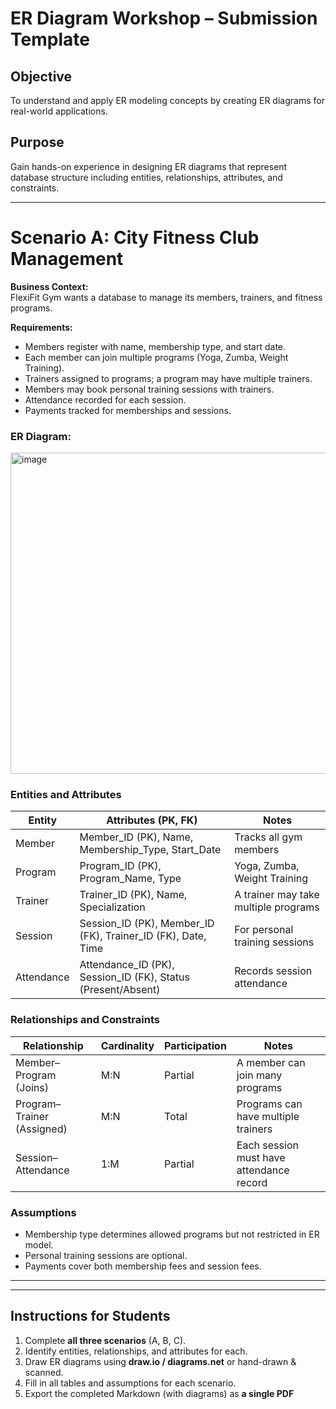 # ER Diagram Workshop – Submission Template

## Objective
To understand and apply ER modeling concepts by creating ER diagrams for real-world applications.

## Purpose
Gain hands-on experience in designing ER diagrams that represent database structure including entities, relationships, attributes, and constraints.

---

# Scenario A: City Fitness Club Management

**Business Context:**  
FlexiFit Gym wants a database to manage its members, trainers, and fitness programs.

**Requirements:**  
- Members register with name, membership type, and start date.  
- Each member can join multiple programs (Yoga, Zumba, Weight Training).  
- Trainers assigned to programs; a program may have multiple trainers.  
- Members may book personal training sessions with trainers.  
- Attendance recorded for each session.  
- Payments tracked for memberships and sessions.

### ER Diagram:
<img width="1265" height="514" alt="image" src="https://github.com/user-attachments/assets/06687fde-0bc5-4b7d-a605-c7b358a15e03" />


### Entities and Attributes

| Entity | Attributes (PK, FK) | Notes |
|--------|--------------------|-------|
Member    |     Member_ID (PK), Name, Membership_Type, Start_Date               |    Tracks all gym members   |
|       Program |    Program_ID (PK), Program_Name, Type                |     Yoga, Zumba, Weight Training  |
|   Trainer     |      Trainer_ID (PK), Name, Specialization              |   A trainer may take multiple programs    |
|      Session  |        Session_ID (PK), Member_ID (FK), Trainer_ID (FK), Date, Time            |  For personal training sessions     |
|     Attendance   |           Attendance_ID (PK), Session_ID (FK), Status (Present/Absent)	         |  Records session attendance     |

### Relationships and Constraints

| Relationship | Cardinality | Participation | Notes |
|--------------|------------|---------------|-------|
|     Member–Program (Joins)	         |      M:N      |     Partial          |     A member can join many programs  |
|         Program–Trainer (Assigned)     |      	M:N      |      Total         |   Programs can have multiple trainers    |
|           Session–Attendance   |        1:M    |      Partial         |   Each session must have attendance record    |

### Assumptions 
 - Membership type determines allowed programs but not restricted in ER model.
- Personal training sessions are optional.
- Payments cover both membership fees and session fees.
  

---




---

## Instructions for Students

1. Complete **all three scenarios** (A, B, C).  
2. Identify entities, relationships, and attributes for each.  
3. Draw ER diagrams using **draw.io / diagrams.net** or hand-drawn & scanned.  
4. Fill in all tables and assumptions for each scenario.  
5. Export the completed Markdown (with diagrams) as **a single PDF**
